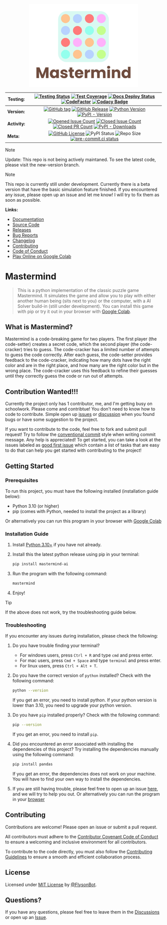 <p align="center">
<img src="https://raw.githubusercontent.com/FlysonBot/Mastermind/main/docs/source/_static/Mastermind Logo.svg" width="350">
</p>

| **Testing:** | [![Testing Status](https://img.shields.io/github/actions/workflow/status/FlysonBot/Mastermind/coverage.yaml?label=test)](https://github.com/FlysonBot/Mastermind/actions/workflows/coverage.yaml) [![Test Coverage](https://coveralls.io/repos/github/FlysonBot/Mastermind/badge.svg?branch=main)](https://coveralls.io/github/FlysonBot/Mastermind?branch=main) [![Docs Deploy Status](https://img.shields.io/github/actions/workflow/status/FlysonBot/Mastermind/deploy_sphinx.yaml?label=docs)](https://flysonbot.github.io/Mastermind/) [![CodeFactor](https://www.codefactor.io/repository/github/flysonbot/mastermind/badge/main)](https://www.codefactor.io/repository/github/flysonbot/mastermind/overview/main) [![Codacy Badge](https://app.codacy.com/project/badge/Grade/af7ee6c4fbc945f88a41ef8edbea682d)](https://app.codacy.com/gh/FlysonBot/Mastermind/dashboard?utm_source=gh&utm_medium=referral&utm_content=&utm_campaign=Badge_grade)|
| --- | :-: |
| **Version:** | [![GitHub tag](https://img.shields.io/github/tag/FlysonBot/Mastermind?include_prereleases=&sort=semver&color=blue)](https://github.com/FlysonBot/Mastermind/tags) [![GitHub Release](https://img.shields.io/github/v/release/FlysonBot/Mastermind?include_prereleases)](https://github.com/FlysonBot/Mastermind/releases) [![Python Version](https://img.shields.io/pypi/pyversions/mastermind-ai)](https://www.python.org/downloads/) [![PyPI - Version](https://img.shields.io/pypi/v/mastermind-ai)](https://pypi.org/project/mastermind-ai/) |
| **Activity:** | [![Opened Issue Count](https://img.shields.io/github/issues/FlysonBot/Mastermind?color=teal)](<https://github.com/FlysonBot/Mastermind/issues>) [![Closed Issue Count](https://img.shields.io/github/issues-closed/FlysonBot/Mastermind?color=teal)](https://github.com/FlysonBot/Mastermind/issues?q=is%3Aissue+is%3Aclosed) [![Closed PR Count](https://img.shields.io/github/issues-pr-closed/FlysonBot/Mastermind?color=teal)](https://github.com/FlysonBot/Mastermind/pulls?q=is%3Apr+is%3Aclosed) [![PyPI - Downloads](https://img.shields.io/pypi/dw/mastermind-ai)](https://pypi.org/project/mastermind-ai/) |
| **Meta:** | [![GitHub License](https://img.shields.io/github/license/FlysonBot/Mastermind)](https://github.com/FlysonBot/Mastermind/blob/main/LICENSE) ![PyPI Status](https://img.shields.io/pypi/status/mastermind-ai) ![Repo Size](https://img.shields.io/github/repo-size/FlysonBot/Mastermind) [![pre-commit.ci status](https://results.pre-commit.ci/badge/github/FlysonBot/Mastermind/main.svg)](https://results.pre-commit.ci/latest/github/FlysonBot/Mastermind/main) |

> [!NOTE]
> Update: This repo is not being actively maintaned. To see the latest code, please visit the new-version branch.

> [!NOTE]
> This repo is currently still under development. Currently there is a beta version that have the basic simulation feature finished. If you encountered any issue, please open up an issue and let me know! I will try to fix them as soon as possible.

**Links:**

- [Documentation](https://flysonbot.github.io/Mastermind/)
- [Source Code](https://github.com/FlysonBot/Mastermind)
- [Releases](https://github.com/FlysonBot/Mastermind/releases)
- [Bug Reports](https://github.com/FlysonBot/Mastermind/issues)
- [Changelog](https://github.com/FlysonBot/Mastermind/blob/main/CHANGELOG.md)
- [Contributing](https://github.com/FlysonBot/Mastermind/blob/main/.github/CONTRIBUTING.md)
- [Code of Conduct](https://github.com/FlysonBot/Mastermind/blob/main/.github/CODE_OF_CONDUCT.md)
- [Play Online on Google Colab](https://colab.research.google.com/github/FlysonBot/Mastermind/blob/main/examples/mastermind_in_colab.ipynb)

# Mastermind

> This is a python implementation of the classic puzzle game Mastermind. It simulates the game and allow you to play with either another human being (sits next to you) or the computer, with a AI Solver build-in (still under development). You can install this game with pip or try it out in your browser with [Google Colab](https://colab.research.google.com/github/FlysonBot/Mastermind/blob/main/examples/mastermind_in_colab.ipynb).

## What is Mastermind?

Mastermind is a code-breaking game for two players. The first player (the code-setter) creates a secret code, which the second player (the code-cracker) tries to guess. The code-cracker has a limited number of attempts to guess the code correctly. After each guess, the code-setter provides feedback to the code-cracker, indicating how many dots have the right color and are in the right place, and how many are the right color but in the wrong place. The code-cracker uses this feedback to refine their guesses until they correctly guess the code or run out of attempts.

## Contribution Wanted!!!

Currently the project only has 1 contributor, me, and I'm getting busy on schoolwork. Please come and contribtue! You don't need to know how to code to contribute. Simple open up [issues](https://github.com/FlysonBot/Mastermind/issues) or [discussion](https://github.com/FlysonBot/Mastermind/discussions) when you found bugs or have some suggestion to the project.

If you want to contribute to the code, feel free to fork and submit pull request! Try to follow the [conventional commit](https://www.conventionalcommits.org/en/v1.0.0/) style when writing commit message. Any help is appreciated! To get started, you can take a look at the issues labeled as [good first issue](https://github.com/FlysonBot/Mastermind/issues?q=is%3Aissue+is%3Aopen+label%3A%22good+first+issue%22) which contain a list of tasks that are easy to do that can help you get started with contributing to the project!

## Getting Started

### Prerequisites

To run this project, you must have the following installed (installation guide below):

- Python 3.10 (or higher)
- pip (comes with Python, needed to install the project as a library)

Or alternatively you can run this program in your browser with [Google Colab](https://colab.research.google.com/github/FlysonBot/Mastermind/blob/main/examples/mastermind_in_colab.ipynb)

### Installation Guide

1. Install [Python 3.10+](https://www.python.org/downloads/) if you have not already.

2. Install this the latest python release using pip in your terminal:

    ```bash
    pip install mastermind-ai
    ```

3. Run the program with the following command:

    ```bash
    mastermind
    ```

4. Enjoy!

> [!TIP]
> If the above does not work, try the troubleshooting guide below.

### Troubleshooting

If you encounter any issues during installation, please check the following:

1. Do you have trouble finding your terminal?

    - For windows users, press `Ctrl + R` and type `cmd` and press enter.
    - For mac users, press `Cmd + Space` and type `terminal` and press enter.
    - For linux users, press `Ctrl + Alt + T`.

2. Do you have the correct version of `python` installed? Check with the following command:

    ```bash
    python --version
    ```

    If you get an error, you need to install python.
    If your python version is lower than 3.10, you need to upgrade your python version.

3. Do you have `pip` installed properly? Check with the following command:

    ```bash
    pip --version
    ```

    If you get an error, you need to install `pip`.

4. Did you encountered an error associated with installing the dependencies of this project? Try installing the dependencies manually using the following command:

    ```bash
    pip install pandas
    ```

    If you get an error, the dependencies does not work on your machine. You will have to find your own way to install the dependencies.

5. If you are still having trouble, please feel free to open up an issue [here](https://github.com/FlysonBot/Mastermind/issues), and we will try to help you out. Or alternatively you can run the program in your [browser](https://colab.research.google.com/github/FlysonBot/Mastermind/blob/main/examples/mastermind_in_colab.ipynb)

## Contributing

Contributions are welcome! Please open an issue or submit a pull request.

All contributors must adhere to the [Contributor Covenant Code of Conduct](https://github.com/FlysonBot/Mastermind/blob/main/.github/CODE_OF_CONDUCT.md) to ensure a welcoming and inclusive environment for all contributors.

To contribute to the code directly, you must also follow the [Contributing Guidelines](https://github.com/FlysonBot/Mastermind/blob/main/.github/CONTRIBUTING.md) to ensure a smooth and efficient collaboration process.

## License

Licensed under [MIT License](https://github.com/FlysonBot/Mastermind/blob/main/LICENSE) by [@FlysonBot](https://github.com/FlysonBot).

## Questions?

If you have any questions, please feel free to leave them in the [Discussions](https://github.com/FlysonBot/Mastermind/discussions) or open up an [Issue](https://github.com/FlysonBot/Mastermind/issues).
